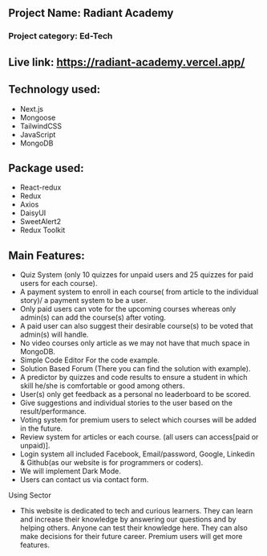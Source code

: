 ## Project Name: Radiant Academy

### Project category: Ed-Tech

## Live link: https://radiant-academy.vercel.app/

## Technology used:

- Next.js
- Mongoose
- TailwindCSS
- JavaScript
- MongoDB

## Package used:

- React-redux
- Redux
- Axios
- DaisyUI
- SweetAlert2
- Redux Toolkit

## Main Features:

- Quiz System (only 10 quizzes for unpaid users and 25 quizzes for paid users for each course).
- A payment system to enroll in each course( from article to the individual story)/ a payment system to be a user.
- Only paid users can vote for the upcoming courses whereas only admin(s) can add the course(s) after voting.
- A paid user can also suggest their desirable course(s) to be voted that admin(s) will handle.
- No video courses only article as we may not have that much space in MongoDB.
- Simple Code Editor For the code example.
- Solution Based Forum (There you can find the solution with example).
- A predictor by quizzes and code results to ensure a student in which skill he/she is comfortable or good among others.
- User(s) only get feedback as a personal no leaderboard to be scored.
- Give suggestions and individual stories to the user based on the result/performance.
- Voting system for premium users to select which courses will be added in the future.
- Review system for articles or each course. (all users can access[paid or unpaid)].
- Login system all included Facebook, Email/password, Google, Linkedin & Github(as our website is for programmers or coders).
- We will implement Dark Mode.
- Users can contact us via contact form.

Using Sector

- This website is dedicated to tech and curious learners. They can learn and increase their knowledge by answering our questions and by helping others. Anyone can test their knowledge here. They can also make decisions for their future career. Premium users will get more features.

